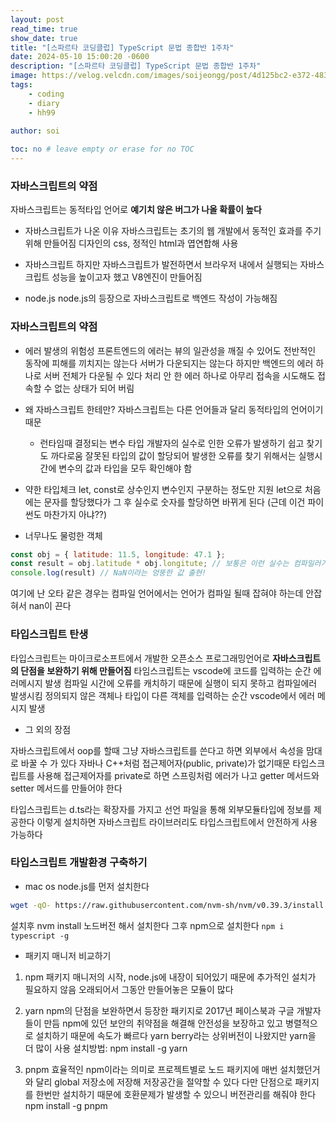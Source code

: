 ```yaml
---
layout: post
read_time: true
show_date: true
title: "[스파르타 코딩클럽] TypeScript 문법 종합반 1주차"
date: 2024-05-10 15:00:20 -0600
description: "[스파르타 코딩클럽] TypeScript 문법 종합반 1주차"
image: https://velog.velcdn.com/images/soijeongg/post/4d125bc2-e372-4831-a253-e4c7b59d6dac/image.png
tags: 
    - coding
    - diary
    - hh99
 
author: soi

toc: no # leave empty or erase for no TOC
---
```


### 자바스크립트의 약점
자바스크립트는 동적타입 언어로 **예기치 않은 버그가 나올 확률이 높다**
- 자바스크립트가 나온 이유 
자바스크립트는 초기의 웹 개발에서 동적인 효과를 주기 위해 만들어짐
디자인의 css, 정적인 html과 엽연합해 사용

- 자바스크립트 
하지만 자바스크립트가 발전하면서 브라우저 내에서 실행되는 자바스크립트 성능을 높이고자 했고 V8엔진이 만들어짐

- node.js
node.js의 등장으로 자바스크립트로 백엔드 작성이 가능해짐

### 자바스크립트의 약점
- 에러 발생의 위험성
프론트엔드의 에러는 뷰의 일관성을 깨질 수 있어도 전반적인 동작에 피해를 끼치지는 않는다 
서버가 다운되지는 않는다 
하지만 백엔드의 에러 하나로 서버 전체가 다운될 수 있다 
처리 안 한 에러 하나로 아무리 접속을 시도해도 접속할 수 없는 상태가 되어 버림

- 왜 자바스크립트 한테만?
자바스크립트는 다른 언어들과 달리 동적타입의 언어이기 때문
	- 런타임때 결정되는 변수 타입
    개발자의 실수로 인한 오류가 발생하기 쉽고 찾기도 까다로움
    잘못된 타입의 값이 할당되어 발생한 오류를 찾기 위해서는 실행시간에 변수의 값과 타입을 모두 확인해야 함

- 약한 타입체크 
let, const로 상수인지 변수인지 구분하는 정도만 지원 
let으로 처음에는 문자를 할당했다가 그 후 실수로 숫자를 할당하면 바뀌게 된다 
(근데 이건 파이썬도 마찬가지 아냐??)

- 너무나도 물렁한 객체 
```javascript
const obj = { latitude: 11.5, longitude: 47.1 };
const result = obj.latitude * obj.longitute; // 보통은 이런 실수는 컴파일러가 잡아줘야 되는데
console.log(result) // NaN이라는 엉뚱한 값 출현!
```
여기에 난 오타 같은 경우는 컴파일 언어에서는 언어가 컴파일 될때 잡혀야 하는데 안잡혀서 nan이 끈다 

### 타입스크립트 탄생
타입스크립트는 마이크로소프트에서 개발한 오픈소스 프로그래밍언어로 **자바스크립트의 단점을 보완하기 위해 만들어짐**
타임스크립트는 vscode에 코드를 입력하는 순간 에러메시지 발생
컴파일 시간에 오류를 캐치하기 때문에 실행이 되지 못하고 컴파일에러 발생시킴
정의되지 않은 객체나 타입이 다른 객체를 입력하는 순간 vscode에서 에러 메시지 발생

- 그 외의 장점

자바스크립트에서 oop를 할때 그냥 자바스크립트를 쓴다고 하면 외부에서 속성을 맘대로 바꿀 수 가 있다
자바나 C++처럼 접근제어자(public, private)가 없기때문
타입스크립트를 사용해 접근제어자를 private로 하면 스프링처럼 에러가 나고 getter 메서드와 setter 메서드를 만들어야 한다 

타입스크립트는 d.ts라는 확장자를 가지고 선언 파일을 통해 외부모듈타입에 정보를 제공한다 
이렇게 설치하면 자바스크립트 라이브러리도 타입스크립트에서 안전하게 사용 가능하다 

### 타입스크립트 개발환경 구축하기
- mac os
node.js를 먼저 설치한다 
```bash
wget -qO- https://raw.githubusercontent.com/nvm-sh/nvm/v0.39.3/install.sh | bash
```
설치후 nvm install 노드버전 해서 설치한다 
그후 npm으로 설치한다 `npm i typescript -g`

- 패키지 매니저 비교하기 
1. npm
패키지 매니저의 시작, node.js에 내장이 되어있기 때문에 추가적인 설치가 필요하지 않음
오래되어서 그동안 만들어놓은 모듈이 많다 

2. yarn 
npm의 단점을 보완하면서 등장한 패키지로 2017년 페이스북과 구글 개발자들이 만듬
npm에 있던 보안의 취약점을 해결해 안전성을 보장하고 있고 병렬적으로 설치하기 때문에 속도가 빠르다 
yarn berry라는 상위버전이 나왔지만 yarn을 더 많이 사용
설치방법: npm install -g yarn

3. pnpm
효율적인 npm이라는 의미로 프로젝트별로 노드 패키지에 매번 설치했던거와 달리 global 저장소에 저장해 저장공간을 절약할 수 있다 
다만 단점으로 패키지를 한번만 설치하기 때문에 호환문제가 발생할 수 있으니 버전관리를 해줘야 한다 
npm install -g pnpm
